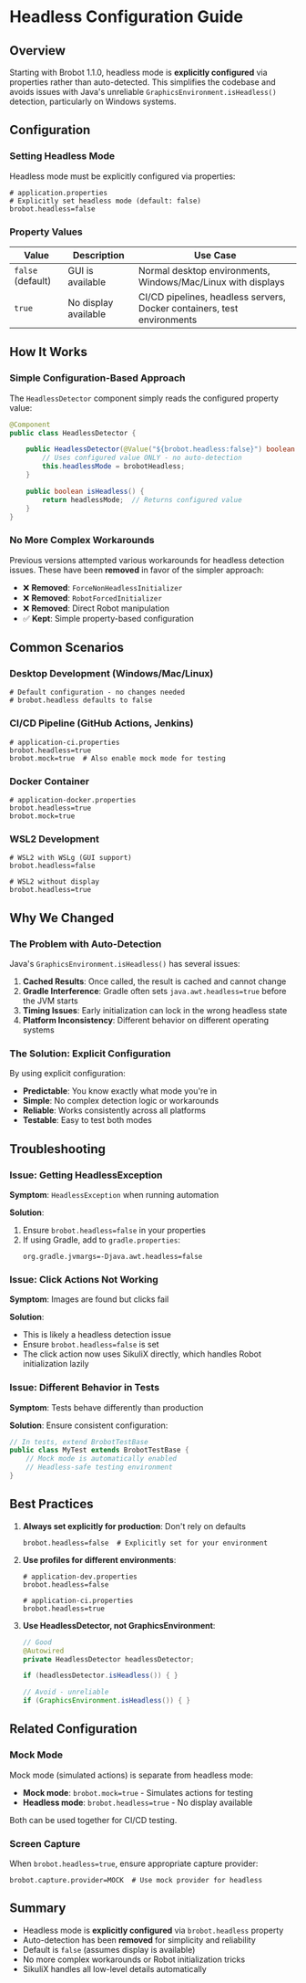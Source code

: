 # Headless Configuration Guide

## Overview

Starting with Brobot 1.1.0, headless mode is **explicitly configured** via properties rather than auto-detected. This simplifies the codebase and avoids issues with Java's unreliable `GraphicsEnvironment.isHeadless()` detection, particularly on Windows systems.

## Configuration

### Setting Headless Mode

Headless mode must be explicitly configured via properties:

```properties
# application.properties
# Explicitly set headless mode (default: false)
brobot.headless=false
```

### Property Values

| Value | Description | Use Case |
|-------|-------------|----------|
| `false` (default) | GUI is available | Normal desktop environments, Windows/Mac/Linux with displays |
| `true` | No display available | CI/CD pipelines, headless servers, Docker containers, test environments |

## How It Works

### Simple Configuration-Based Approach

The `HeadlessDetector` component simply reads the configured property value:

```java
@Component
public class HeadlessDetector {

    public HeadlessDetector(@Value("${brobot.headless:false}") boolean brobotHeadless) {
        // Uses configured value ONLY - no auto-detection
        this.headlessMode = brobotHeadless;
    }

    public boolean isHeadless() {
        return headlessMode;  // Returns configured value
    }
}
```

### No More Complex Workarounds

Previous versions attempted various workarounds for headless detection issues. These have been **removed** in favor of the simpler approach:

- ❌ **Removed**: `ForceNonHeadlessInitializer`
- ❌ **Removed**: `RobotForcedInitializer`
- ❌ **Removed**: Direct Robot manipulation
- ✅ **Kept**: Simple property-based configuration

## Common Scenarios

### Desktop Development (Windows/Mac/Linux)

```properties
# Default configuration - no changes needed
# brobot.headless defaults to false
```

### CI/CD Pipeline (GitHub Actions, Jenkins)

```properties
# application-ci.properties
brobot.headless=true
brobot.mock=true  # Also enable mock mode for testing
```

### Docker Container

```properties
# application-docker.properties
brobot.headless=true
brobot.mock=true
```

### WSL2 Development

```properties
# WSL2 with WSLg (GUI support)
brobot.headless=false

# WSL2 without display
brobot.headless=true
```

## Why We Changed

### The Problem with Auto-Detection

Java's `GraphicsEnvironment.isHeadless()` has several issues:

1. **Cached Results**: Once called, the result is cached and cannot change
2. **Gradle Interference**: Gradle often sets `java.awt.headless=true` before the JVM starts
3. **Timing Issues**: Early initialization can lock in the wrong headless state
4. **Platform Inconsistency**: Different behavior on different operating systems

### The Solution: Explicit Configuration

By using explicit configuration:
- **Predictable**: You know exactly what mode you're in
- **Simple**: No complex detection logic or workarounds
- **Reliable**: Works consistently across all platforms
- **Testable**: Easy to test both modes

## Troubleshooting

### Issue: Getting HeadlessException

**Symptom**: `HeadlessException` when running automation

**Solution**:
1. Ensure `brobot.headless=false` in your properties
2. If using Gradle, add to `gradle.properties`:
   ```properties
   org.gradle.jvmargs=-Djava.awt.headless=false
   ```

### Issue: Click Actions Not Working

**Symptom**: Images are found but clicks fail

**Solution**:
- This is likely a headless detection issue
- Ensure `brobot.headless=false` is set
- The click action now uses SikuliX directly, which handles Robot initialization lazily

### Issue: Different Behavior in Tests

**Symptom**: Tests behave differently than production

**Solution**: Ensure consistent configuration:
```java
// In tests, extend BrobotTestBase
public class MyTest extends BrobotTestBase {
    // Mock mode is automatically enabled
    // Headless-safe testing environment
}
```

## Best Practices

1. **Always set explicitly for production**: Don't rely on defaults
   ```properties
   brobot.headless=false  # Explicitly set for your environment
   ```

2. **Use profiles for different environments**:
   ```properties
   # application-dev.properties
   brobot.headless=false

   # application-ci.properties
   brobot.headless=true
   ```

3. **Use HeadlessDetector, not GraphicsEnvironment**:
   ```java
   // Good
   @Autowired
   private HeadlessDetector headlessDetector;

   if (headlessDetector.isHeadless()) { }

   // Avoid - unreliable
   if (GraphicsEnvironment.isHeadless()) { }
   ```

## Related Configuration

### Mock Mode
Mock mode (simulated actions) is separate from headless mode:
- **Mock mode**: `brobot.mock=true` - Simulates actions for testing
- **Headless mode**: `brobot.headless=true` - No display available

Both can be used together for CI/CD testing.

### Screen Capture
When `brobot.headless=true`, ensure appropriate capture provider:
```properties
brobot.capture.provider=MOCK  # Use mock provider for headless
```

## Summary

- Headless mode is **explicitly configured** via `brobot.headless` property
- Auto-detection has been **removed** for simplicity and reliability
- Default is `false` (assumes display is available)
- No more complex workarounds or Robot initialization tricks
- SikuliX handles all low-level details automatically